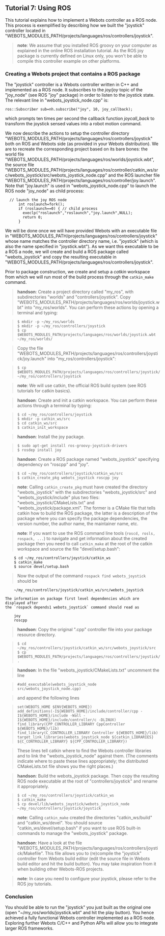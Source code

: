 ## Tutorial 7: Using ROS

This tutorial explains how to implement a Webots controller as a ROS node. This
process is exemplified by describing how we built the "joystick" controller
located in "WEBOTS\_MODULES\_PATH/projects/languages/ros/controllers/joystick".

> **note**:
We assume that you installed ROS groovy on your computer as explained in the
online ROS installation tutorial. As the ROS joy package is currently defined on
Linux only, you won't be able to compile this controller example on other
platforms.

### Creating a Webots project that contains a ROS package

The "joystick" controller is a Webots controller written in C++ and implemented
as a ROS node. It subscribes to the *joy/joy* topic of the "joy\_node" (see ROS
"joy" package) in order to listen to the joystick state. The relevant line in
"webots\_joystick\_node.cpp" is:

```
ros::Subscriber sub=nh.subscribe("joy", 10, joy_callback);
```

which prompts ten times per second the callback function *joycall\_back* to
transform the joystick sensed values into a robot motion command.

We now describe the actions to setup the controller directory
"WEBOTS\_MODULES\_PATH/projects/languages/ros/controllers/joystick" both on ROS
and Webots side (as provided in your Webots distribution). We are to recreate
the corresponding project based on its bare bones: the world file
"WEBOTS\_MODULES\_PATH/projects/languages/ros/worlds/joystick.wbt", the source
file
"WEBOTS\_MODULES\_PATH/projects/languages/ros/controller/catkin\_ws/src/webots\_joystick/src/webots\_joystick\_node.cpp"
and the ROS launcher file
"WEBOTS\_MODULES\_PATH/projects/languages/ros/controller/joy.launch". Note that
"joy.launch" is used in "webots\_joystick\_node.cpp" to launch the ROS node
"joy\_node" as child process:

```
  // launch the joy ROS node
      int roslaunch=fork();
      if (roslaunch==0) { // child process
        execlp("roslaunch","roslaunch","joy.launch",NULL);
        return 0;
      }
```

We will be done once we will have provided Webots with an executable file in
"WEBOTS\_MODULES\_PATH/projects/languages/ros/controllers/joystick" whose name
matches the controller directory name, i.e. "joystick" (which is also the name
specified in "joystick.wbt"). As we want this executable to be a ROS a node, we
will create and build a ROS package called "webots\_joystick" and copy the
resulting executable in
"WEBOTS\_MODULES\_PATH/projects/languages/ros/controllers/joystick".

Prior to package construction, we create and setup a *catkin* workspace from
which we will run most of the build process through the `catkin_make` command.

> **handson**:
Create a project directory called "my\_ros", with subdirectories "worlds" and
"controllers/joystick". Copy
"WEBOTS\_MODULES\_PATH/projects/languages/ros/worlds/joystick.wbt" into
"my\_ros/worlds". You can perform these actions by opening a terminal and
typing:

>     $ mkdir -p ~/my_ros/worlds
>     $ mkdir -p ~/my_ros/controllers/joystick
>     $ cp $WEBOTS_MODULES_PATH/projects/languages/ros/worlds/joystick.wbt ~/my_ros/worlds/

> Copy the file
"WEBOTS\_MODULES\_PATH/projects/languages/ros/controllers/joystick/joy.launch"
into "my\_ros/controllers/joystick":

>     $ cp $WEBOTS_MODULES_PATH/projects/languages/ros/controllers/joystick/joy.launch ~/my_ros/controllers/joystick

<!-- -->

> **note**:
We will use catkin, the official ROS build system (see ROS tutorials for catkin
basics).

<!-- -->

> **handson**:
Create and init a catkin workspace. You can perform these actions through a
terminal by typing:

>     $ cd ~/my_ros/controllers/joystick
>     $ mkdir -p catkin_ws/src
>     $ cd catkin_ws/src
>     $ catkin_init_workspace

<!-- -->

> **handson**:
Install the joy package.

>     $ sudo apt-get install ros-groovy-joystick-drivers
>     $ rosdep install joy

<!-- -->

> **handson**:
Create a ROS package named "webots\_joystick" specifying dependency on "roscpp"
and "joy".

>     $ cd ~/my_ros/controllers/joystick/catkin_ws/src
>     $ catkin_create_pkg webots_joystick roscpp joy

<!-- -->

> **note**:
Calling `catkin_create_pkg` must have created the directory "webots\_joystick"
with the subdirectories "webots\_joystick/src" and "webots\_joystick/include"
plus two files: "webots\_joystick/CMakeLists.txt" and
"webots\_joystick/package.xml". The former is a CMake file that tells catkin how
to build the ROS package, the latter is a description of the package where you
can specify the package dependencies, the version number, the author name, the
maintainer name, etc.

<!-- -->

> **note**:
If you want to use the ROS command line tools (`roscd, rosls, rospack, ...`) to
navigate and get information about the created package then you need to call
`catkin_make` at the root of the catkin workspace and source the file
"devel/setup.bash":

        $ cd ~/my_ros/controllers/joystick/catkin_ws
        $ catkin_make
        $ source devel/setup.bash

> Now the output of the command `rospack find webots_joystick` should be

        ~/my_ros/controllers/joystick/catkin_ws/src/webots_joystick

    The information on package first level dependencies which are displayed after
    the `rospack depends1 webots_joystick` command should read as

        joy
        roscpp

<!-- -->

> **handson**:
Copy the original ".cpp" controller file into your package resource directory.

>     $ cd ~/my_ros/controllers/joystick/catkin_ws/src/webots_joystick/src
>     $ cp $WEBOTS_MODULES_PATH/projects/languages/ros/controllers/joystick/catkin_ws/src/webots_joystick/src/webots_joystick_node.cpp .

<!-- -->

> **handson**:
In the file "webots\_joystick/CMakeLists.txt" uncomment the line

>     #add_executable(webots_joystick_node src/webots_joystick_node.cpp)

> and append the following lines

>     set(WEBOTS_HOME $ENV{WEBOTS_HOME})
>     add_definitions(-I${WEBOTS_HOME}/include/controller/cpp -I${WEBOTS_HOME}/include -Wall -I${WEBOTS_HOME}/include/controller/c -DLINUX)
>     find_library(CPP_CONTROLLER_LIBRARY CppController ${WEBOTS_HOME}/lib)
>     find_library(C_CONTROLLER_LIBRARY Controller ${WEBOTS_HOME}/lib)
>     target_link_libraries(webots_joystick_node ${catkin_LIBRARIES} ${C_CONTROLLER_LIBRARY} ${CPP_CONTROLLER_LIBRARY})

> These lines tell catkin where to find the Webots controller libraries and to
link the "webots\_joystick\_node" against them. (The comments indicate where to
paste these lines appropriately; the distributed CMakeLists.txt file shows you
the right places.)

<!-- -->

> **handson**:
Build the webots\_joystick package. Then copy the resulting ROS node executable
at the root of "controllers/joystick" and rename it appropriately.

>     $ cd ~/my_ros/controllers/joystick/catkin_ws
>     $ catkin_make
>     $ cp devel/lib/webots_joystick/webots_joystick_node ~/my_ros/controllers/joystick/joystick

<!-- -->

> **note**:
Calling `catkin_make` created the directories "catkin\_ws/build" and
"catkin\_ws/devel". You should source "catkin\_ws/devel/setup.bash" if you want
to use ROS built-in commands to manage the "webots\_joystick" package.

<!-- -->

> **handson**:
Have a look at the file
"WEBOTS\_MODULES\_PATH/projects/languages/ros/controllers/joystick/Makefile".
This file allows you to (re)compile the "joystick" controller from Webots build
editor (edit the source file in Webots build editor and hit the build button).
You may take inspiration from it when building other Webots-ROS projects.

<!-- -->

> **note**:
In case you need to configure your joystick, please refer to the ROS joy
tutorials.

### Conclusion

You should be able to run the "joystick" you just built as the original one
(open "~/my\_ros/worlds/joystick.wbt" and hit the play button). You hence
achieved a fully functional Webots controller implemented as a ROS node.
Exploring further Webots C/C++ and Python APIs will allow you to integrate
larger ROS frameworks.

